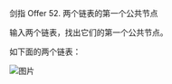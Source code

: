 剑指 Offer 52. 两个链表的第一个公共节点

输入两个链表，找出它们的第一个公共节点。

如下面的两个链表：

![图片](https://user-images.githubusercontent.com/58380133/145708106-d273ae0c-56a8-4293-adc1-7c4291867f55.png)
